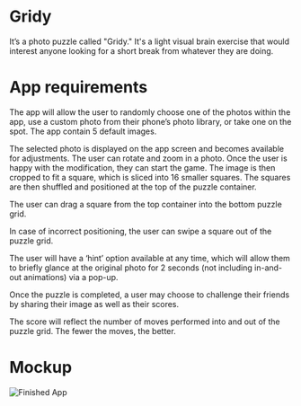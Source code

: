 # Gridy

It’s a photo puzzle called "Gridy." It's a light visual brain exercise that would interest anyone looking for a short break from whatever they are doing.


# App requirements

The app will allow the user to randomly choose one of the photos within the app, use a custom photo from their phone’s photo library, or take one on the spot. The app contain 5 default images.

The selected photo is displayed on the app screen and becomes available for adjustments. The user can rotate and zoom in a photo. Once the user is happy with the modification, they can start the game. The image is then cropped to fit a square, which is sliced into 16 smaller squares. The squares are then shuffled and positioned at the top of the puzzle container.

The user can drag a square from the top container into the bottom puzzle grid.

In case of incorrect positioning, the user can swipe a square out of the puzzle grid.

The user will have a ‘hint’ option available at any time, which will allow them to briefly glance at the original photo for 2 seconds (not including in-and-out animations) via a pop-up.

Once the puzzle is completed, a user may choose to challenge their friends by sharing their image as well as their scores.

The score will reflect the number of moves performed into and out of the puzzle grid. The fewer the moves, the better.

# Mockup

![Finished App](https://github.com/nathanielEseosa/Images_and_Co/blob/master/Mockup_Gridy.png)
